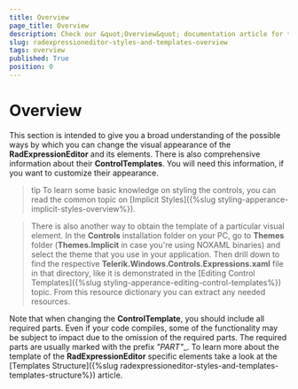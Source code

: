 ```yaml
---
title: Overview
page_title: Overview
description: Check our &quot;Overview&quot; documentation article for the RadExpressionEditor WPF control.
slug: radexpressioneditor-styles-and-templates-overview
tags: overview
published: True
position: 0
---
```


# Overview

This section is intended to give you a broad understanding of the possible ways by which you can change the visual appearance of the __RadExpressionEditor__ and its elements. There is also comprehensive information about their __ControlTemplates__. You will need this information, if you want to customize their appearance. 

>tip To learn some basic knowledge on styling the controls, you can read the common topic on [Implicit Styles]({%slug styling-apperance-implicit-styles-overview%}). 

>There is also another way to obtain the template of a particular visual element. In the __Controls__ installation folder on your PC, go to __Themes__ folder (__Themes.Implicit__ in case you're using NOXAML binaries) and select the theme that you use in your application. Then drill down to find the respective __Telerik.Windows.Controls.Expressions.xaml__ file in that directory, like it is demonstrated in the [Editing Control Templates]({%slug styling-apperance-editing-control-templates%}) topic. From this resource dictionary you can extract any needed resources.
		  
Note that when changing the __ControlTemplate__, you should include all required parts. Even if your code compiles, some of the functionality may be subject to impact due to the omission of the required parts. The required parts are usually marked with the prefix __"PART_"__.
To learn more about the template of the __RadExpressionEditor__ specific elements take a look at the [Templates Structure]({%slug radexpressioneditor-styles-and-templates-templates-structure%}) article.


